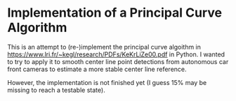 # Implementation of a Principal Curve Algorithm

This is an attempt to (re-)implement the principal curve algoithm in https://www.lri.fr/~kegl/research/PDFs/KeKrLiZe00.pdf in Python.
I wanted to try to apply it to smooth center line point detections from autonomous car front cameras to estimate a more stable center line reference.

However, the implementation is not finished yet (I guess 15% may be missing to reach a testable state).
